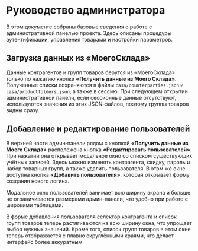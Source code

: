 # Руководство администратора

В этом документе собраны базовые сведения о работе с административной панелью проекта. Здесь описаны процедуры аутентификации, управления товарами и настройки параметров.

## Загрузка данных из «МоегоСклада»

Данные контрагентов и групп товаров берутся из «МоегоСклада» только по нажатию кнопки **«Получить данные из Моего Склада»**. Полученные списки сохраняются в файлы `casa/counterparties.json` и `casa/productfolders.json`, а также в сессию. При следующем открытии административной панели, если сессионные данные отсутствуют, используются значения из этих JSON‑файлов, поэтому группы товаров видны сразу.

## Добавление и редактирование пользователей

В верхней части админ‑панели рядом с кнопкой **«Получить данные из Моего Склада»** расположена кнопка **«Редактировать пользователей»**. При нажатии она открывает модальное окно со списком существующих учётных записей. Здесь можно изменять контрагента, скидку, пароль и набор товарных групп, а также удалить пользователя. В этом же окне доступна кнопка **«Добавить пользователя»**, которая открывает форму создания нового логина.

Модальное окно пользователей занимает всю ширину экрана и больше не ограничивается размерами админ-панели, что удобно при работе с широкими таблицами.

В форме добавления пользователя селектор контрагента и список групп товаров теперь растягиваются на всю ширину окна, что упрощает выбор нужных значений.
Кроме того, список групп товаров в этом окне теперь отображается с плавно скруглёнными краями, что делает интерфейс более аккуратным.
